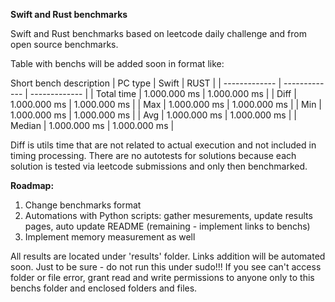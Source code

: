 **Swift and Rust benchmarks**

Swift and Rust benchmarks based on leetcode daily challenge and from open source benchmarks.

Table with benchs will be added soon in format like:

Short bench description
| PC type  | Swift          | RUST         |
| ------------- | ------------- | ------------- |
| Total time      | 1.000.000 ms  | 1.000.000 ms  |
| Diff | 1.000.000 ms  | 1.000.000 ms  |
| Max | 1.000.000 ms  | 1.000.000 ms  |
| Min | 1.000.000 ms  | 1.000.000 ms  |
| Avg | 1.000.000 ms  | 1.000.000 ms  |
| Median | 1.000.000 ms  | 1.000.000 ms  |

Diff is utils time that are not related to actual execution and not included in timing processing.
There are no autotests for solutions because each solution is tested via leetcode submissions and only then benchmarked.

**Roadmap:**
1. Change benchmarks format
2. Automations with Python scripts: gather mesurements, update results pages, auto update README (remaining - implement links to benchs)
3. Implement memory measurement as well

All results are located under 'results' folder. Links addition will be automated soon.
Just to be sure - do not run this under sudo!!! If you see can't access folder or file error, grant read and write permissions to anyone only to this benchs folder and enclosed folders and files.